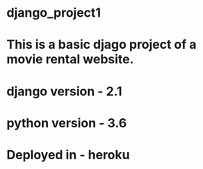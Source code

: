 # django_project1
# This is a basic djago project of a movie rental website.
# django version - 2.1
# python version - 3.6
# Deployed in - heroku
